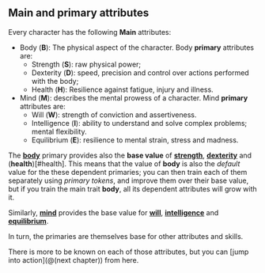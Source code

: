 ## Main and primary attributes

Every character has the following **Main** attributes:

* Body (**B**): The physical aspect of the character. Body **primary** attributes are:
  * Strength (**S**): raw physical power;
  * Dexterity (**D**): speed, precision and control over actions performed with the body;
  * Health (**H**): Resilience against fatigue, injury and illness.
* Mind (**M**): describes the mental prowess of a character. Mind **primary** attributes are:
  * Will (**W**): strength of conviction and assertiveness.  
  * Intelligence (**I**): ability to understand and solve complex problems; mental flexibility.
  * Equilibrium (**E**): resilience to mental strain, stress and madness.

The [**body**](#body) primary provides also the **base value** of 
[**strength**](#strength), [**dexterity**](#dexterity) and (**health**)[#health]. This means that
the value of **body** is also the *default* value for the these dependent primaries; you can
then train each of them separately using *primary tokens*, and improve them over their base
value, but if you train the main trait **body**, all its dependent attributes will grow with it.

Similarly, [**mind**](#mind) provides the base value for [**will**](#will), [**intelligence**](#intelligence) and [**equilibrium**](#equilibrium).

In turn, the primaries are themselves base for other attributes and skills.

There is more to be known on each of those attributes, but you can [jump into action](@(next chapter)) 
from here.


